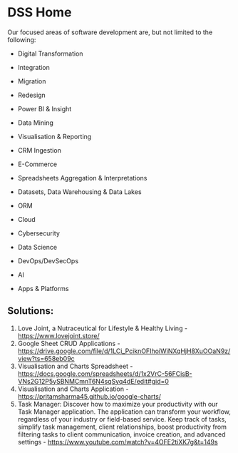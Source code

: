 # DSS Home

Our focused areas of software development are, but not limited to the following:

- Digital Transformation  

- Integration

- Migration 

- Redesign

- Power  BI & Insight 

- Data Mining

- Visualisation & Reporting

- CRM Ingestion

- E-Commerce

- Spreadsheets Aggregation & Interpretations 

- Datasets, Data Warehousing  & Data Lakes

- ORM

- Cloud

- Cybersecurity

- Data Science
  
- DevOps/DevSecOps

- AI

- Apps & Platforms

## Solutions:

1. Love Joint, a Nutraceutical for Lifestyle & Healthy Living - https://www.lovejoint.store/
2. Google Sheet CRUD Applications - https://drive.google.com/file/d/1LCi_PciknOFIhoiWiNXqHjH8XuOOaN9z/view?ts=658eb09c
3. Visualisation and Charts Spreadsheet - https://docs.google.com/spreadsheets/d/1x2VrC-56FCisB-VNs2G12P5ySBNMCmnT6N4sqSyq4dE/edit#gid=0
4. Visualisation and Charts Application - https://pritamsharma45.github.io/google-charts/
5. Task Manager: Discover how to maximize your productivity with our Task Manager application. The application can transform your workflow, regardless of your industry or field-based service. Keep track of tasks, simplify task management, client relationships, boost productivity from filtering tasks to client communication, invoice creation, and advanced settings - https://www.youtube.com/watch?v=4OFE2tiXK7g&t=149s

